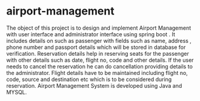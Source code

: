 # airport-management

The object of this project is to design and implement Airport Management
with user interface and administrator interface using spring boot . It
includes details on such as passenger with fields such as name, address ,
phone number and passport details which will be stored in database for
verification. Reservation details help in reserving seats for the passenger
with other details such as date, flight no, code and other details. If the user
needs to cancel the reservation he can do cancellation providing details to
the administrator. Flight details have to be maintained including flight no,
code, source and destination etc which is to be considered during
reservation. Airport Management System is developed using Java and
MYSQL.
